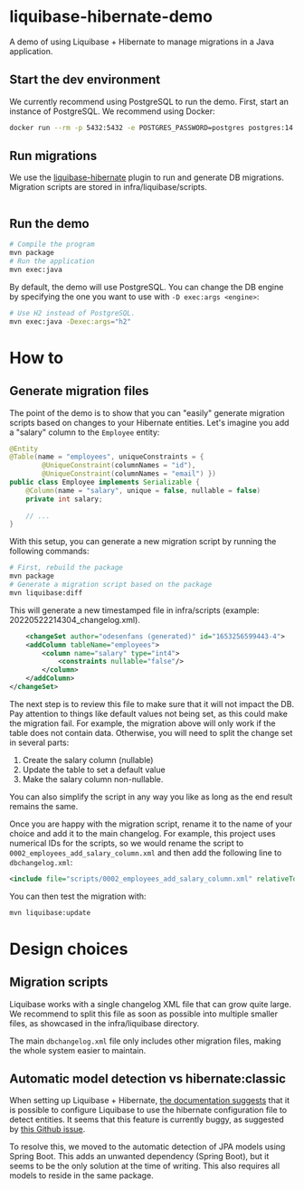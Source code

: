 # liquibase-hibernate-demo
A demo of using Liquibase + Hibernate to manage migrations in a Java application.

## Start the dev environment

We currently recommend using PostgreSQL to run the demo. First, start an instance of PostgreSQL.
We recommend using Docker:

```bash
docker run --rm -p 5432:5432 -e POSTGRES_PASSWORD=postgres postgres:14.2
```

## Run migrations

We use the [liquibase-hibernate](https://github.com/liquibase/liquibase-hibernate/wiki) plugin
to run and generate DB migrations. Migration scripts are stored in infra/liquibase/scripts.

```bash

```

## Run the demo

```bash
# Compile the program
mvn package
# Run the application
mvn exec:java
```

By default, the demo will use PostgreSQL.
You can change the DB engine by specifying the one you want to use with `-D exec:args <engine>`:

```bash
# Use H2 instead of PostgreSQL.
mvn exec:java -Dexec:args="h2"
```

# How to

## Generate migration files

The point of the demo is to show that you can "easily" generate migration scripts based on changes
to your Hibernate entities. Let's imagine you add a "salary" column to the `Employee` entity:

```java
@Entity
@Table(name = "employees", uniqueConstraints = {
        @UniqueConstraint(columnNames = "id"),
        @UniqueConstraint(columnNames = "email") })
public class Employee implements Serializable {
    @Column(name = "salary", unique = false, nullable = false)
    private int salary;
    
    // ...
}
```

With this setup, you can generate a new migration script by running the following commands:

```bash
# First, rebuild the package
mvn package
# Generate a migration script based on the package
mvn liquibase:diff
```

This will generate a new timestamped file in infra/scripts (example: 20220522214304_changelog.xml).

```xml
    <changeSet author="odesenfans (generated)" id="1653256599443-4">
    <addColumn tableName="employees">
        <column name="salary" type="int4">
            <constraints nullable="false"/>
        </column>
    </addColumn>
</changeSet>
```

The next step is to review this file to make sure that it will not impact the DB. Pay attention
to things like default values not being set, as this could make the migration fail.
For example, the migration above will only work if the table does not contain data.
Otherwise, you will need to split the change set in several parts:
1. Create the salary column (nullable)
2. Update the table to set a default value
3. Make the salary column non-nullable.

You can also simplify the script in any way you like as long as the end result remains the same.

Once you are happy with the migration script, rename it to the name of your choice and add it
to the main changelog. For example, this project uses numerical IDs for the scripts, so we would
rename the script to `0002_employees_add_salary_column.xml` and then add the following line
to `dbchangelog.xml`:

```xml
<include file="scripts/0002_employees_add_salary_column.xml" relativeToChangelogFile="true"/>
```

You can then test the migration with:

```bash
mvn liquibase:update
```

# Design choices

## Migration scripts

Liquibase works with a single changelog XML file that can grow quite large.
We recommend to split this file as soon as possible into multiple smaller files,
as showcased in the infra/liquibase directory.

The main `dbchangelog.xml` file only includes other migration files, making the whole
system easier to maintain.

## Automatic model detection vs hibernate:classic

When setting up Liquibase + Hibernate, [the documentation suggests](https://github.com/liquibase/liquibase-hibernate/wiki) 
that it is possible to configure Liquibase to use the hibernate configuration file to detect entities.
It seems that this feature is currently buggy, as suggested by [this Github issue](https://github.com/liquibase/liquibase-hibernate/issues/249).

To resolve this, we moved to the automatic detection of JPA models using Spring Boot.
This adds an unwanted dependency (Spring Boot), but it seems to be the only solution at the time of writing.
This also requires all models to reside in the same package.
